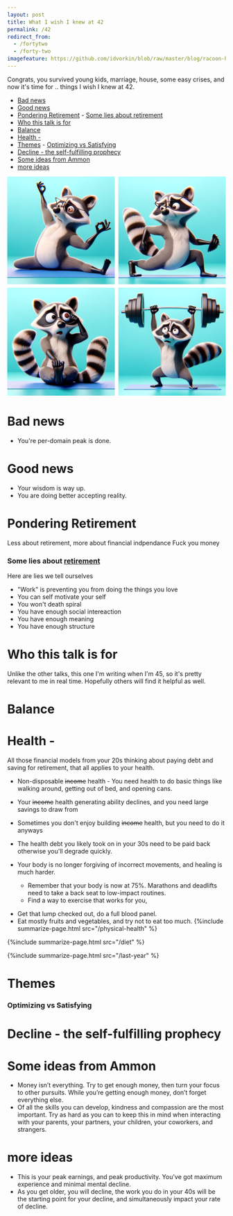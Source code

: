 ```yaml
---
layout: post
title: What I wish I knew at 42
permalink: /42
redirect_from:
  - /fortytwo
  - /forty-two
imagefeature: https://github.com/idvorkin/blob/raw/master/blog/racoon-health-struggle.png
---
```


Congrats, you survived young kids, marriage, house, some easy crises, and now it's time for .. things I wish I knew at 42.

<!-- prettier-ignore-start -->
<!-- vim-markdown-toc GFM -->

- [Bad news](#bad-news)
- [Good news](#good-news)
- [Pondering Retirement](#pondering-retirement)
        - [Some lies about retirement](#some-lies-about-retirement)
- [Who this talk is for](#who-this-talk-is-for)
- [Balance](#balance)
- [Health -](#health--)
- [Themes](#themes)
        - [Optimizing vs Satisfying](#optimizing-vs-satisfying)
- [Decline - the self-fulfilling prophecy](#decline---the-self-fulfilling-prophecy)
- [Some ideas from Ammon](#some-ideas-from-ammon)
- [more ideas](#more-ideas)

<!-- vim-markdown-toc -->
<!-- prettier-ignore-end -->

![](https://github.com/idvorkin/blob/raw/master/blog/racoon-health-struggle.png)

# Bad news

- You're per-domain peak is done.

# Good news

- Your wisdom is way up.
- You are doing better accepting reality.

# Pondering Retirement

Less about retirement, more about financial indpendance
Fuck you money

### Some lies about [retirement](retirement.md)

Here are lies we tell ourselves

- "Work" is preventing you from doing the things you love
- You can self motivate your self
- You won't death spiral
- You have enough social intereaction
- You have enough meaning
- You have enough structure

# Who this talk is for

Unlike the other talks, this one I'm writing when I'm 45, so it's pretty relevant to me in real time. Hopefully others will find it helpful as well.

# Balance

# Health -

All those financial models from your 20s thinking about paying debt and saving for retirement, that all applies to your health.

- Non-disposable ~~income~~ health - You need health to do basic things like walking around, getting out of bed, and opening cans.
- Your ~~income~~ health generating ability declines, and you need large savings to draw from
- Sometimes you don't enjoy building ~~income~~ health, but you need to do it anyways

- The health debt you likely took on in your 30s need to be paid back otherwise you'll degrade quickly.
- Your body is no longer forgiving of incorrect movements, and healing is much harder.
  - Remember that your body is now at 75%. Marathons and deadlifts need to take a back seat to low-impact routines.
  - Find a way to exercise that works for you,

* Get that lump checked out, do a full blood panel.
* Eat mostly fruits and vegetables, and try not to eat too much.
  {%include summarize-page.html src="/physical-health" %}

{%include summarize-page.html src="/diet" %}

{%include summarize-page.html src="/last-year" %}

# Themes

### Optimizing vs Satisfying

# Decline - the self-fulfilling prophecy

# Some ideas from Ammon

- Money isn’t everything. Try to get enough money, then turn your focus to other pursuits. While you’re getting enough money, don’t forget everything else.
- Of all the skills you can develop, kindness and compassion are the most important. Try as hard as you can to keep this in mind when interacting with your parents, your partners, your children, your coworkers, and strangers.

# more ideas

- This is your peak earnings, and peak productivity. You've got maximum experience and minimal mental decline.
- As you get older, you will decline, the work you do in your 40s will be the starting point for your decline, and simultaneously impact your rate of decline.
